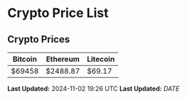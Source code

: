 # Crypto Price List

## Crypto Prices
| Bitcoin | Ethereum | Litecoin |
| ------- | -------- | -------- |
| $69458 | $2488.87 | $69.17 |
**Last Updated:** 2024-11-02 19:26 UTC
**Last Updated:** $DATE$
